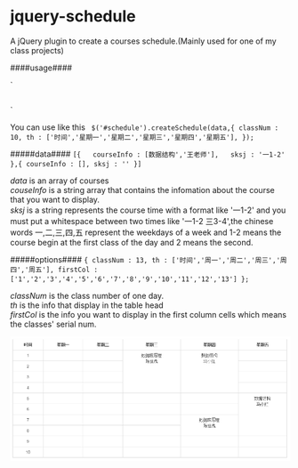 # jquery-schedule
A jQuery plugin  to create a courses schedule.(Mainly used for one of my class projects)


####usage####

`<table id="schedule" class="table table-bordered">
</table>`

You can use like this
`
$('#schedule').createSchedule(data,{
	classNum : 10,
	th : ['时间','星期一','星期二','星期三','星期四','星期五'],
});`

#####data####
`[{  
	courseInfo : [数据结构','王老师'],  
	sksj : '一1-2'  
},{
	courseInfo : [],
	sksj : ''
}]`

*data* is an array of courses  
*couseInfo* is a string array that contains the infomation about the course that you want to display.  
*sksj* is a string represents the course time with a format like '一1-2' and you must put a whitespace between two times like '一1-2 三3-4',the chinese words 一,二,三,四,五 represent the weekdays of a week and 1-2 means the course begin at the first class of the day and 2 means the second.  

#####options####
`{
	classNum : 13,
	th : ['时间','周一','周二','周三','周四','周五'],
	firstCol : ['1','2','3','4','5','6','7','8','9','10','11','12','13']
};`

*classNum* is the class number of one day.  
*th* is the info that display in the table head  
*firstCol* is the info you want to display in the first column cells which means the classes' serial num.

![](https://github.com/dayang/jquery-schedule/blob/master/sample.PNG)
